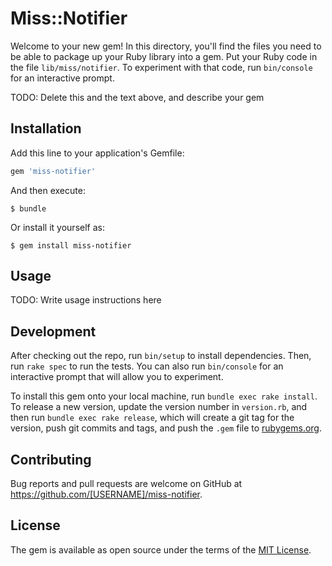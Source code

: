 # Miss::Notifier

Welcome to your new gem! In this directory, you'll find the files you need to be able to package up your Ruby library into a gem. Put your Ruby code in the file `lib/miss/notifier`. To experiment with that code, run `bin/console` for an interactive prompt.

TODO: Delete this and the text above, and describe your gem

## Installation

Add this line to your application's Gemfile:

```ruby
gem 'miss-notifier'
```

And then execute:

    $ bundle

Or install it yourself as:

    $ gem install miss-notifier

## Usage

TODO: Write usage instructions here

## Development

After checking out the repo, run `bin/setup` to install dependencies. Then, run `rake spec` to run the tests. You can also run `bin/console` for an interactive prompt that will allow you to experiment.

To install this gem onto your local machine, run `bundle exec rake install`. To release a new version, update the version number in `version.rb`, and then run `bundle exec rake release`, which will create a git tag for the version, push git commits and tags, and push the `.gem` file to [rubygems.org](https://rubygems.org).

## Contributing

Bug reports and pull requests are welcome on GitHub at https://github.com/[USERNAME]/miss-notifier.


## License

The gem is available as open source under the terms of the [MIT License](http://opensource.org/licenses/MIT).

